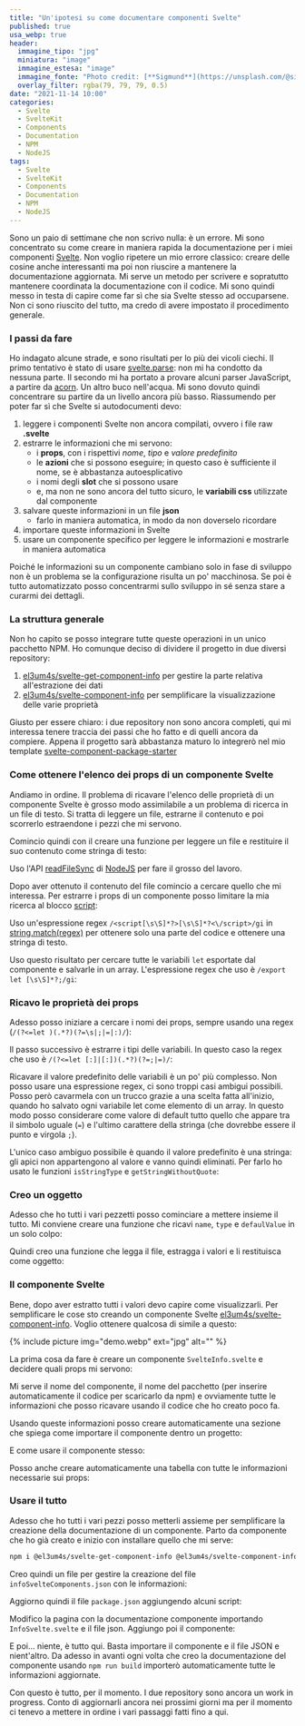 ```yaml
---
title: "Un'ipotesi su come documentare componenti Svelte"
published: true
usa_webp: true
header:
  immagine_tipo: "jpg"
  miniatura: "image"
  immagine_estesa: "image"
  immagine_fonte: "Photo credit: [**Sigmund**](https://unsplash.com/@sigmund)"
  overlay_filter: rgba(79, 79, 79, 0.5)
date: "2021-11-14 10:00"
categories:
  - Svelte
  - SvelteKit
  - Components
  - Documentation
  - NPM
  - NodeJS
tags:
  - Svelte
  - SvelteKit
  - Components
  - Documentation
  - NPM
  - NodeJS
---
```


Sono un paio di settimane che non scrivo nulla: è un errore. Mi sono concentrato su come creare in maniera rapida la documentazione per i miei componenti [Svelte](https://svelte.dev/). Non voglio ripetere un mio errore classico: creare delle cosine anche interessanti ma poi non riuscire a mantenere la documentazione aggiornata. Mi serve un metodo per scrivere e sopratutto mantenere coordinata la documentazione con il codice. Mi sono quindi messo in testa di capire come far sì che sia Svelte stesso ad occuparsene. Non ci sono riuscito del tutto, ma credo di avere impostato il procedimento generale.

### I passi da fare

Ho indagato alcune strade, e sono risultati per lo più dei vicoli ciechi. Il primo tentativo è stato di usare [svelte.parse](https://svelte.dev/docs#svelte_parse): non mi ha condotto da nessuna parte. Il secondo mi ha portato a provare alcuni parser JavaScript, a partire da [acorn](https://github.com/acornjs/acorn). Un altro buco nell'acqua. Mi sono dovuto quindi concentrare su partire da un livello ancora più basso. Riassumendo per poter far sì che Svelte si autodocumenti devo:

1. leggere i componenti Svelte non ancora compilati, ovvero i file raw **.svelte**
2. estrarre le informazioni che mi servono:
   - i **props**, con i rispettivi _nome_, _tipo_ e _valore predefinito_
   - le **azioni** che si possono eseguire; in questo caso è sufficiente il nome, se è abbastanza autoesplicativo
   - i nomi degli **slot** che si possono usare
   - e, ma non ne sono ancora del tutto sicuro, le **variabili css** utilizzate dal componente
3. salvare queste informazioni in un file **json**
   - farlo in maniera automatica, in modo da non doverselo ricordare
4. importare queste informazioni in Svelte
5. usare un componente specifico per leggere le informazioni e mostrarle in maniera automatica

Poiché le informazioni su un componente cambiano solo in fase di sviluppo non è un problema se la configurazione risulta un po' macchinosa. Se poi è tutto automatizzato posso concentrarmi sullo sviluppo in sé senza stare a curarmi dei dettagli.

### La struttura generale

Non ho capito se posso integrare tutte queste operazioni in un unico pacchetto NPM. Ho comunque deciso di dividere il progetto in due diversi repository:

1. [el3um4s/svelte-get-component-info](https://github.com/el3um4s/svelte-get-component-info) per gestire la parte relativa all'estrazione dei dati
2. [el3um4s/svelte-component-info](https://github.com/el3um4s/svelte-component-info) per semplificare la visualizzazione delle varie proprietà

Giusto per essere chiaro: i due repository non sono ancora completi, qui mi interessa tenere traccia dei passi che ho fatto e di quelli ancora da compiere. Appena il progetto sarà abbastanza maturo lo integrerò nel mio template [svelte-component-package-starter](https://github.com/el3um4s/svelte-component-package-starter)

### Come ottenere l'elenco dei props di un componente Svelte

Andiamo in ordine. Il problema di ricavare l'elenco delle proprietà di un componente Svelte è grosso modo assimilabile a un problema di ricerca in un file di testo. Si tratta di leggere un file, estrarne il contenuto e poi scorrerlo estraendone i pezzi che mi servono.

Comincio quindi con il creare una funzione per leggere un file e restituire il suo contenuto come stringa di testo:

<script src="https://gist.github.com/el3um4s/971052655845fab19be97d4f2312eceb.js"></script>

Uso l'API [readFileSync](https://nodejs.org/api/fs.html#fsreadfilesyncpath-options) di [NodeJS](https://nodejs.org/en/) per fare il grosso del lavoro.

Dopo aver ottenuto il contenuto del file comincio a cercare quello che mi interessa. Per estrarre i props di un componente posso limitare la mia ricerca al blocco [script](https://svelte.dev/docs#script):

<script src="https://gist.github.com/el3um4s/1103f41f3dbf6cccde09a908ac678b23.js"></script>

Uso un'espressione regex `/<script[\s\S]*?>[\s\S]*?<\/script>/gi` in [string.match(regex)](https://developer.mozilla.org/en-US/docs/Web/JavaScript/Reference/Global_Objects/String/match) per ottenere solo una parte del codice e ottenere una stringa di testo.

Uso questo risultato per cercare tutte le variabili `let` esportate dal componente e salvarle in un array. L'espressione regex che uso è `/export let [\s\S]*?;/gi`:

<script src="https://gist.github.com/el3um4s/ee611ba2011e24cb037d1bf4f3b15c89.js"></script>

### Ricavo le proprietà dei props

Adesso posso iniziare a cercare i nomi dei props, sempre usando una regex (`/(?<=let )(.*?)(?=\s|;|=|:)/`):

<script src="https://gist.github.com/el3um4s/01dd17a385c1ea77241fb7e1079cdc16.js"></script>

Il passo successivo è estrarre i tipi delle variabili. In questo caso la regex che uso è `/(?<=let [:]|[:])(.*?)(?=;|=)/`:

<script src="https://gist.github.com/el3um4s/e830fcf2f1b0abc4a6f30c73c13ae979.js"></script>

Ricavare il valore predefinito delle variabili è un po' più complesso. Non posso usare una espressione regex, ci sono troppi casi ambigui possibili. Posso però cavarmela con un trucco grazie a una scelta fatta all'inizio, quando ho salvato ogni variabile let come elemento di un array. In questo modo posso considerare come valore di default tutto quello che appare tra il simbolo uguale (`=`) e l'ultimo carattere della stringa (che dovrebbe essere il punto e virgola `;`).

<script src="https://gist.github.com/el3um4s/30dec60df01c35c82c6d6caae48e9576.js"></script>

L'unico caso ambiguo possibile è quando il valore predefinito è una stringa: gli apici non appartengono al valore e vanno quindi eliminati. Per farlo ho usato le funzioni `isStringType` e `getStringWithoutQuote`:

<script src="https://gist.github.com/el3um4s/11af711c847d40a2c64a8541157bc9a4.js"></script>

### Creo un oggetto

Adesso che ho tutti i vari pezzetti posso cominciare a mettere insieme il tutto. Mi conviene creare una funzione che ricavi `name`, `type` e `defaulValue` in un solo colpo:

<script src="https://gist.github.com/el3um4s/289938f3cb5ebe1b05995172a5f2c6ad.js"></script>

Quindi creo una funzione che legga il file, estragga i valori e li restituisca come oggetto:

<script src="https://gist.github.com/el3um4s/f65c76e6ec7e2d2bc0b9bc511adfe7ae.js"></script>

### Il componente Svelte

Bene, dopo aver estratto tutti i valori devo capire come visualizzarli. Per semplificare le cose sto creando un componente Svelte [el3um4s/svelte-component-info](https://github.com/el3um4s/svelte-component-info). Voglio ottenere qualcosa di simile a questo:

{% include picture img="demo.webp" ext="jpg" alt="" %}

La prima cosa da fare è creare un componente `SvelteInfo.svelte` e decidere quali props mi servono:

<script src="https://gist.github.com/el3um4s/01c06b7e3b8503fd8d1eec2cd0558c99.js"></script>

Mi serve il nome del componente, il nome del pacchetto (per inserire automaticamente il codice per scaricarlo da npm) e ovviamente tutte le informazioni che posso ricavare usando il codice che ho creato poco fa.

Usando queste informazioni posso creare automaticamente una sezione che spiega come importare il componente dentro un progetto:

<script src="https://gist.github.com/el3um4s/7ea7902312e10cc89f6846ae4a58efea.js"></script>

E come usare il componente stesso:

<script src="https://gist.github.com/el3um4s/16eac9d3923b5fe527e6bb1ec06b8a89.js"></script>

Posso anche creare automaticamente una tabella con tutte le informazioni necessarie sui props:

<script src="https://gist.github.com/el3um4s/4e4c619d53aeb9e2bee03e4125cfff79.js"></script>

### Usare il tutto

Adesso che ho tutti i vari pezzi posso metterli assieme per semplificare la creazione della documentazione di un componente. Parto da componente che ho già creato e inizio con installare quello che mi serve:

```bash
npm i @el3um4s/svelte-get-component-info @el3um4s/svelte-component-info
```

Creo quindi un file per gestire la creazione del file `infoSvelteComponents.json` con le informazioni:

<script src="https://gist.github.com/el3um4s/a05fe133e2ee88f30cd8aa846f711f37.js"></script>

Aggiorno quindi il file `package.json` aggiungendo alcuni script:

<script src="https://gist.github.com/el3um4s/7b33cdc9eacdc45c4687baacbd26721b.js"></script>

Modifico la pagina con la documentazione componente importando `InfoSvelte.svelte` e il file json. Aggiungo poi il componente:

<script src="https://gist.github.com/el3um4s/00a8a1d9462d7da90b51dff525777020.js"></script>

E poi... niente, è tutto qui. Basta importare il componente e il file JSON e nient'altro. Da adesso in avanti ogni volta che creo la documentazione del componente usando `npm run build` importerò automaticamente tutte le informazioni aggiornate.

Con questo è tutto, per il momento. I due repository sono ancora un work in progress. Conto di aggiornarli ancora nei prossimi giorni ma per il momento ci tenevo a mettere in ordine i vari passaggi fatti fino a qui.
